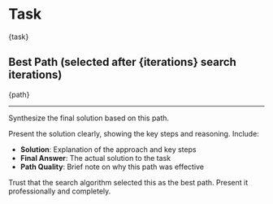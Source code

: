 # Task

{task}

## Best Path (selected after {iterations} search iterations)

{path}

---

Synthesize the final solution based on this path.

Present the solution clearly, showing the key steps and reasoning. Include:
- **Solution**: Explanation of the approach and key steps
- **Final Answer**: The actual solution to the task
- **Path Quality**: Brief note on why this path was effective

Trust that the search algorithm selected this as the best path. Present it professionally and completely.
